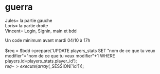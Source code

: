 # guerra

Jules= la partie gauche <br>
Loris= la partie droite <br>
Vincent= Login, Signin, main et bdd <br>

Un code minimum avant mardi 04/10 à 17h <br> <br>
$req = $bdd->prepare('UPDATE players_stats SET "nom de ce que tu veux modifier"="nom de ce que tu veux modifier"+1 WHERE players.id=players_stats.player_id');<br>
$req->execute(array($_SESSION['id'])); 
